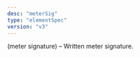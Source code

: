 ```yaml
---
desc: "meterSig"
type: "elementSpec"
version: "v3"
---
```


(meter signature) – Written meter signature.